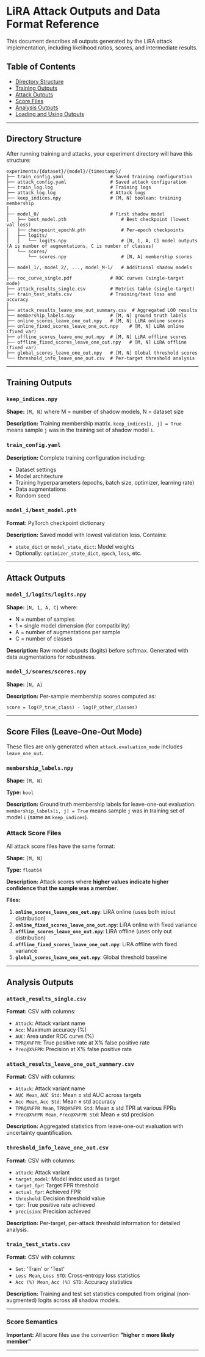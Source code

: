 # LiRA Attack Outputs and Data Format Reference

This document describes all outputs generated by the LiRA attack implementation, including likelihood ratios, scores, and intermediate results.

## Table of Contents

- [Directory Structure](#directory-structure)
- [Training Outputs](#training-outputs)
- [Attack Outputs](#attack-outputs)
- [Score Files](#score-files)
- [Analysis Outputs](#analysis-outputs)
- [Loading and Using Outputs](#loading-and-using-outputs)

---

## Directory Structure

After running training and attacks, your experiment directory will have this structure:

```
experiments/{dataset}/{model}/{timestamp}/
├── train_config.yaml                 # Saved training configuration
├── attack_config.yaml                # Saved attack configuration
├── train_log.log                     # Training logs
├── attack_log.log                    # Attack logs
├── keep_indices.npy                  # [M, N] boolean: training membership
│
├── model_0/                          # First shadow model
│   ├── best_model.pth                    # Best checkpoint (lowest val loss)
│   ├── checkpoint_epochN.pth             # Per-epoch checkpoints
│   ├── logits/
│   │   └── logits.npy                    # [N, 1, A, C] model outputs (A is number of augmentations, C is number of classes)
│   └── scores/
│       └── scores.npy                    # [N, A] membership scores
│
├── model_1/, model_2/, ..., model_M-1/   # Additional shadow models
│
├── roc_curve_single.pdf              # ROC curves (single-target mode)
├── attack_results_single.csv         # Metrics table (single-target)
├── train_test_stats.csv              # Training/test loss and accuracy
│
├── attack_results_leave_one_out_summary.csv  # Aggregated LOO results
├── membership_labels.npy             # [M, N] ground truth labels
├── online_scores_leave_one_out.npy   # [M, N] LiRA online scores
├── online_fixed_scores_leave_one_out.npy    # [M, N] LiRA online (fixed var)
├── offline_scores_leave_one_out.npy  # [M, N] LiRA offline scores
├── offline_fixed_scores_leave_one_out.npy   # [M, N] LiRA offline (fixed var)
├── global_scores_leave_one_out.npy   # [M, N] Global threshold scores
└── threshold_info_leave_one_out.csv  # Per-target threshold analysis
```

---

## Training Outputs

### `keep_indices.npy`

**Shape:** `[M, N]` where M = number of shadow models, N = dataset size

**Description:** Training membership matrix. `keep_indices[i, j] = True` means sample `j` was in the training set of shadow model `i`.


### `train_config.yaml`

**Description:** Complete training configuration including:
- Dataset settings
- Model architecture
- Training hyperparameters (epochs, batch size, optimizer, learning rate)
- Data augmentations
- Random seed

### `model_i/best_model.pth`

**Format:** PyTorch checkpoint dictionary

**Description:** Saved model with lowest validation loss. Contains:
- `state_dict` or `model_state_dict`: Model weights
- Optionally: `optimizer_state_dict`, `epoch`, `loss`, etc.


---

## Attack Outputs

### `model_i/logits/logits.npy`

**Shape:** `[N, 1, A, C]` where:
- N = number of samples
- 1 = single model dimension (for compatibility)
- A = number of augmentations per sample
- C = number of classes

**Description:** Raw model outputs (logits) before softmax. Generated with data augmentations for robustness.


### `model_i/scores/scores.npy`

**Shape:** `[N, A]`

**Description:** Per-sample membership scores computed as:
```
score = log(P_true_class) - log(P_other_classes)
```

---

## Score Files (Leave-One-Out Mode)

These files are only generated when `attack.evaluation_mode` includes `leave_one_out`.

### `membership_labels.npy`

**Shape:** `[M, N]`

**Type:** `bool`

**Description:** Ground truth membership labels for leave-one-out evaluation. `membership_labels[i, j] = True` means sample `j` was in training set of model `i` (same as `keep_indices`).

### Attack Score Files

All attack score files have the same format:

**Shape:** `[M, N]`

**Type:** `float64`

**Description:** Attack scores where **higher values indicate higher confidence that the sample was a member**.

**Files:**
1. **`online_scores_leave_one_out.npy`**: LiRA online (uses both in/out distribution)
2. **`online_fixed_scores_leave_one_out.npy`**: LiRA online with fixed variance
3. **`offline_scores_leave_one_out.npy`**: LiRA offline (uses only out distribution)
4. **`offline_fixed_scores_leave_one_out.npy`**: LiRA offline with fixed variance
5. **`global_scores_leave_one_out.npy`**: Global threshold baseline


---

## Analysis Outputs

### `attack_results_single.csv`

**Format:** CSV with columns:
- `Attack`: Attack variant name
- `Acc`: Maximum accuracy (%)
- `AUC`: Area under ROC curve (%)
- `TPR@X%FPR`: True positive rate at X% false positive rate
- `Prec@X%FPR`: Precision at X% false positive rate

### `attack_results_leave_one_out_summary.csv`

**Format:** CSV with columns:
- `Attack`: Attack variant name
- `AUC Mean`, `AUC Std`: Mean ± std AUC across targets
- `Acc Mean`, `Acc Std`: Mean ± std accuracy
- `TPR@X%FPR Mean`, `TPR@X%FPR Std`: Mean ± std TPR at various FPRs
- `Prec@X%FPR Mean`, `Prec@X%FPR Std`: Mean ± std precision

**Description:** Aggregated statistics from leave-one-out evaluation with uncertainty quantification.

### `threshold_info_leave_one_out.csv`

**Format:** CSV with columns:
- `attack`: Attack variant
- `target_model`: Model index used as target
- `target_fpr`: Target FPR threshold
- `actual_fpr`: Achieved FPR
- `threshold`: Decision threshold value
- `tpr`: True positive rate achieved
- `precision`: Precision achieved

**Description:** Per-target, per-attack threshold information for detailed analysis.


### `train_test_stats.csv`

**Format:** CSV with columns:
- `Set`: 'Train' or 'Test'
- `Loss Mean`, `Loss STD`: Cross-entropy loss statistics
- `Acc (%) Mean`, `Acc (%) STD`: Accuracy statistics

**Description:** Training and test set statistics computed from original (non-augmented) logits across all shadow models.

---

### Score Semantics

**Important:** All score files use the convention **"higher = more likely member"**

---




